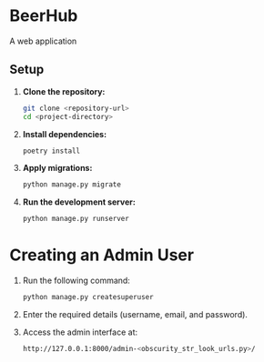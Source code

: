 # BeerHub

A web application

## Setup

1. **Clone the repository:**
   ```bash
   git clone <repository-url>
   cd <project-directory>
   
2. **Install dependencies:**
    ```bash
   poetry install
   
3. **Apply migrations:**
    ```bash
   python manage.py migrate

4. **Run the development server:**
    ```bash
   python manage.py runserver
   
# Creating an Admin User

1. Run the following command:
   ```bash
   python manage.py createsuperuser
   
2. Enter the required details (username, email, and password).

3. Access the admin interface at:
   ```bash
   http://127.0.0.1:8000/admin-<obscurity_str_look_urls.py>/
